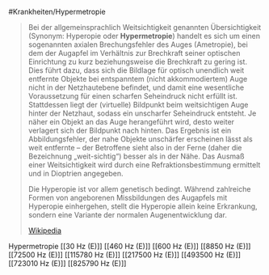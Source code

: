 #Krankheiten/Hypermetropie
> Bei der allgemeinsprachlich Weitsichtigkeit genannten Übersichtigkeit (Synonym: Hyperopie oder **Hypermetropie**) handelt es sich um einen sogenannten axialen Brechungsfehler des Auges (Ametropie), bei dem der Augapfel im Verhältnis zur Brechkraft seiner optischen Einrichtung zu kurz beziehungsweise die Brechkraft zu gering ist. Dies führt dazu, dass sich die Bildlage für optisch unendlich weit entfernte Objekte bei entspanntem (nicht akkommodiertem) Auge nicht in der Netzhautebene befindet, und damit eine wesentliche Voraussetzung für einen scharfen Seheindruck nicht erfüllt ist. Stattdessen liegt der (virtuelle) Bildpunkt beim weitsichtigen Auge hinter der Netzhaut, sodass ein unscharfer Seheindruck entsteht. Je näher ein Objekt an das Auge herangeführt wird, desto weiter verlagert sich der Bildpunkt nach hinten. Das Ergebnis ist ein Abbildungsfehler, der nahe Objekte unschärfer erscheinen lässt als weit entfernte – der Betroffene sieht also in der Ferne (daher die Bezeichnung „weit-sichtig“) besser als in der Nähe. Das Ausmaß einer Weitsichtigkeit wird durch eine Refraktionsbestimmung ermittelt und in Dioptrien angegeben.
>
> Die Hyperopie ist vor allem genetisch bedingt. Während zahlreiche Formen von angeborenen Missbildungen des Augapfels mit Hyperopie einhergehen, stellt die Hyperopie allein keine Erkrankung, sondern eine Variante der normalen Augenentwicklung dar.
>
> [Wikipedia](https://de.wikipedia.org/wiki/%C3%9Cbersichtigkeit)

Hypermetropie
[[30 Hz (E)]]
[[460 Hz (E)]]
[[600 Hz (E)]]
[[8850 Hz (E)]]
[[72500 Hz (E)]]
[[115780 Hz (E)]]
[[217500 Hz (E)]]
[[493500 Hz (E)]]
[[723010 Hz (E)]]
[[825790 Hz (E)]]